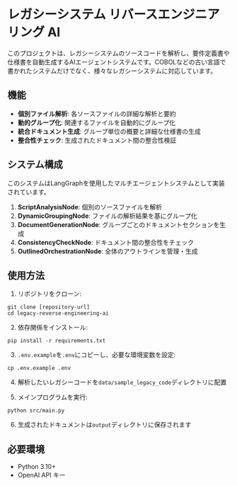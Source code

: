 # レガシーシステム リバースエンジニアリング AI

このプロジェクトは、レガシーシステムのソースコードを解析し、要件定義書や仕様書を自動生成するAIエージェントシステムです。COBOLなどの古い言語で書かれたシステムだけでなく、様々なレガシーシステムに対応しています。

## 機能

- **個別ファイル解析**: 各ソースファイルの詳細な解析と要約
- **動的グループ化**: 関連するファイルを自動的にグループ化
- **統合ドキュメント生成**: グループ単位の概要と詳細な仕様書の生成
- **整合性チェック**: 生成されたドキュメント間の整合性検証

## システム構成

このシステムはLangGraphを使用したマルチエージェントシステムとして実装されています。

1. **ScriptAnalysisNode**: 個別のソースファイルを解析
2. **DynamicGroupingNode**: ファイルの解析結果を基にグループ化
3. **DocumentGenerationNode**: グループごとのドキュメントセクションを生成
4. **ConsistencyCheckNode**: ドキュメント間の整合性をチェック
5. **OutlinedOrchestrationNode**: 全体のアウトラインを管理・生成

## 使用方法

1. リポジトリをクローン:
```
git clone [repository-url]
cd legacy-reverse-engineering-ai
```

2. 依存関係をインストール:
```
pip install -r requirements.txt
```

3. `.env.example`を`.env`にコピーし、必要な環境変数を設定:
```
cp .env.example .env
```

4. 解析したいレガシーコードを`data/sample_legacy_code`ディレクトリに配置

5. メインプログラムを実行:
```
python src/main.py
```

6. 生成されたドキュメントは`output`ディレクトリに保存されます

## 必要環境

- Python 3.10+
- OpenAI API キー 